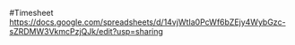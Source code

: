 #Timesheet https://docs.google.com/spreadsheets/d/14vjWtIa0PcWf6bZEjy4WybGzc-sZRDMW3VkmcPzjQJk/edit?usp=sharing

